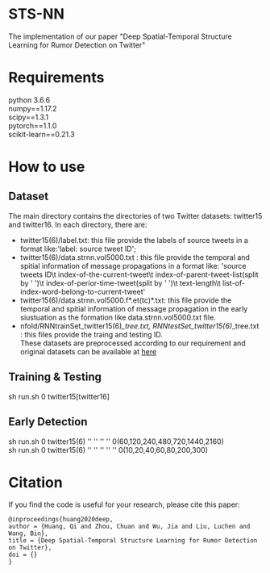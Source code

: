 # STS-NN
The implementation of our paper "Deep Spatial-Temporal Structure Learning for Rumor Detection on Twitter" 

# Requirements
python 3.6.6  
numpy==1.17.2  
scipy==1.3.1  
pytorch==1.1.0  
scikit-learn==0.21.3  
# How to use
## Dataset
The main directory contains the directories of two Twitter datasets: twitter15 and twitter16. In each directory, there are:  
- twitter15(6)/label.txt: this file provide the labels of source tweets in a format like:'label: source tweet ID';  
- twitter15(6)/data.strnn.vol5000.txt : this file provide the temporal and spitial information of message propagations in a format like: 'source tweets ID\t index-of-the-current-tweet\t index-of-parent-tweet-list(split by ' ')\t index-of-perior-time-tweet(split by ' ')\t text-length\t list-of-index-word-belong-to-current-tweet'
- twitter15(6)/data.strnn.vol5000.f*.et(tc)*.txt: this file provide the temporal and spitial information of message propagation in the early siustuation as the formation like data.strnn.vol5000.txt file.
- nfold/RNNtrainSet_twitter15(6)*_tree.txt, RNNtestSet_twitter15(6)*_tree.txt : this files provide the traing and testing ID.  
These datasets are preprocessed according to our requirement and original datasets can be available at [here](https://www.dropbox.com/s/7ewzdrbelpmrnxu/rumdetect2017.zip?dl=0)

## Training & Testing
sh run.sh 0 twitter15\[twitter16\]

## Early Detection
sh run.sh 0 twitter15(6) '' '' '' '' 0(60,120,240,480,720,1440,2160)  
sh run.sh 0 twitter15(6) '' '' '' '' '' 0(10,20,40,60,80,200,300)  
# Citation
If you find the code is useful for your research, please cite this paper:  
<pre><code>@inproceedings{huang2020deep,
author = {Huang, Qi and Zhou, Chuan and Wu, Jia and Liu, Luchen and Wang, Bin},
title = {Deep Spatial-Temporal Structure Learning for Rumor Detection on Twitter},
doi = {}
}</code></pre>


